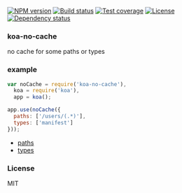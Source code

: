 [![NPM version][npm-img]][npm-url]
[![Build status][travis-img]][travis-url]
[![Test coverage][coveralls-img]][coveralls-url]
[![License][license-img]][license-url]
[![Dependency status][david-img]][david-url]

### koa-no-cache
no cache for some paths or types

### example

```js
var noCache = require('koa-no-cache'),
  koa = require('koa'),
  app = koa();

app.use(noCache({
  paths: ['/users/(.*)'],
  types: ['manifest']
}));
```

* [paths](https://github.com/pillarjs/path-to-regexp)
* [types](https://github.com/jshttp/type-is)

### License
MIT

[npm-img]: https://img.shields.io/npm/v/koa-no-cache.svg?style=flat-square
[npm-url]: https://npmjs.org/package/koa-no-cache
[travis-img]: https://img.shields.io/travis/coderhaoxin/koa-no-cache.svg?style=flat-square
[travis-url]: https://travis-ci.org/coderhaoxin/koa-no-cache
[coveralls-img]: https://img.shields.io/coveralls/coderhaoxin/koa-no-cache.svg?style=flat-square
[coveralls-url]: https://coveralls.io/r/coderhaoxin/koa-no-cache?branch=master
[license-img]: https://img.shields.io/badge/license-MIT-green.svg?style=flat-square
[license-url]: http://opensource.org/licenses/MIT
[david-img]: https://img.shields.io/david/coderhaoxin/koa-no-cache.svg?style=flat-square
[david-url]: https://david-dm.org/coderhaoxin/koa-no-cache
